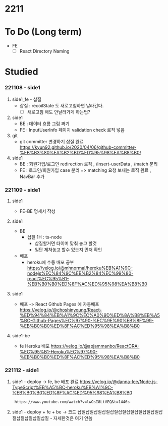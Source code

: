 # 2211

# To Do (Long term)

- FE
    - [ ]  React Directory Naming

# Studied

### 221108 - side1

1. side1_fe - 삽질
    - 삽질 : recoilState 도 새로고침하면 날라간다.
        - [ ]  새로고침 해도 안날라가게 하는법?
2. side1 
    - BE : 데이터 흐름 그림 짜기
    - FE : InputUserInfo 페이지 validation check 로직 넣음
3. git
    - git committer 변경하기 삽질 완료
        https://kyun92.github.io/2020/04/06/github-committer-%EB%B3%80%EA%B2%BD%ED%95%98%EA%B8%B0/
4. side1
    - BE : 회원가입/로그인 redirection 로직 , /insert-userData , /match 분리
    - FE : 로그인/회원가입 case 분리 => matching 요청 보내는 로직 완료 , NavBar 추가

### 221109 - side1

1. side1
    - FE-BE 명세서 작성

2. side1
    - BE
        - 삽질 1H : ts-node 
            - 삽질할거면 타이머 맞춰 놓고 할것
            - 일단 제쳐놓고 할수 있는지 먼저 확인
    - 배포
        - heroku에 수동 배포 공부
            https://velog.io/@mhnormal/heroku%EB%A1%9C-nodejs%EC%84%9C%EB%B2%84%EC%99%80-react%EC%95%B1-%EB%B0%B0%ED%8F%AC%ED%95%98%EA%B8%B0
3. side1
    - 배포
        -> React Github Pages 에 자동배포
            https://velog.io/@choshinyoung/React-%ED%94%84%EB%A1%9C%EC%A0%9D%ED%8A%B8%EB%A5%BC-Github-Pages%EC%97%90-%EC%9E%90%EB%8F%99-%EB%B0%B0%ED%8F%AC%ED%95%98%EA%B8%B0


1. side1-be
    - fe Heroku 배포
        https://velog.io/@apjammanbo/ReactCRA-%EC%95%B1-Heroku%EC%97%90-%EB%B0%B0%ED%8F%AC%ED%95%98%EA%B8%B0

### 221112 - side1
1. side1 - deploy
    -> fe, be 배포 완료
        https://velog.io/@danna-lee/Node.js-TypeScript%EB%A5%BC-heroku%EB%A1%9C-%EB%B0%B0%ED%8F%AC%ED%95%98%EA%B8%B0

        https://www.youtube.com/watch?v=lwOsI8LtVEQ&t=1446s
2. side1 - deploy + fe + be
    -> 코드 삽질삽질삽질삽질삽질삽질삽질삽질삽질삽질삽질삽질삽질삽질삽질
        - 자세한것은 여기 안씀


        
